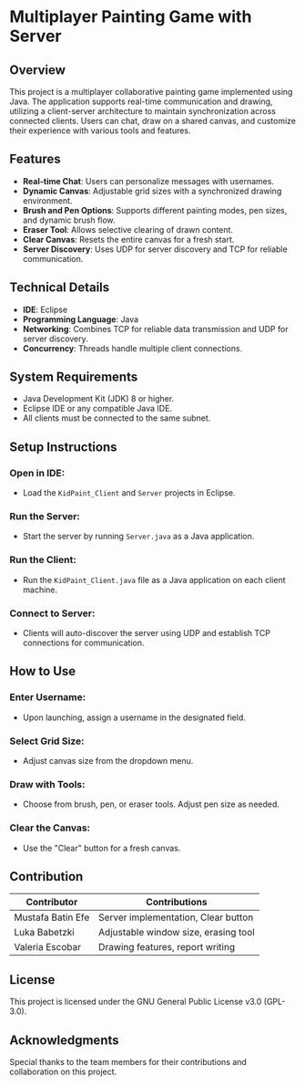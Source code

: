 # Multiplayer Painting Game with Server

## Overview
This project is a multiplayer collaborative painting game implemented using Java. The application supports real-time communication and drawing, utilizing a client-server architecture to maintain synchronization across connected clients. Users can chat, draw on a shared canvas, and customize their experience with various tools and features.

## Features
- **Real-time Chat**: Users can personalize messages with usernames.
- **Dynamic Canvas**: Adjustable grid sizes with a synchronized drawing environment.
- **Brush and Pen Options**: Supports different painting modes, pen sizes, and dynamic brush flow.
- **Eraser Tool**: Allows selective clearing of drawn content.
- **Clear Canvas**: Resets the entire canvas for a fresh start.
- **Server Discovery**: Uses UDP for server discovery and TCP for reliable communication.

## Technical Details
- **IDE**: Eclipse
- **Programming Language**: Java
- **Networking**: Combines TCP for reliable data transmission and UDP for server discovery.
- **Concurrency**: Threads handle multiple client connections.

## System Requirements
- Java Development Kit (JDK) 8 or higher.
- Eclipse IDE or any compatible Java IDE.
- All clients must be connected to the same subnet.

## Setup Instructions

### Open in IDE:
- Load the `KidPaint_Client` and `Server` projects in Eclipse.

### Run the Server:
- Start the server by running `Server.java` as a Java application.

### Run the Client:
- Run the `KidPaint_Client.java` file as a Java application on each client machine.

### Connect to Server:
- Clients will auto-discover the server using UDP and establish TCP connections for communication.

## How to Use

### Enter Username:
- Upon launching, assign a username in the designated field.

### Select Grid Size:
- Adjust canvas size from the dropdown menu.

### Draw with Tools:
- Choose from brush, pen, or eraser tools. Adjust pen size as needed.

### Clear the Canvas:
- Use the "Clear" button for a fresh canvas.

## Contribution

| Contributor         | Contributions                            |
|---------------------|------------------------------------------|
| Mustafa Batin Efe   | Server implementation, Clear button      |
| Luka Babetzki       | Adjustable window size, erasing tool     |
| Valeria Escobar     | Drawing features, report writing         |

## License
This project is licensed under the GNU General Public License v3.0 (GPL-3.0).

## Acknowledgments
Special thanks to the team members for their contributions and collaboration on this project.